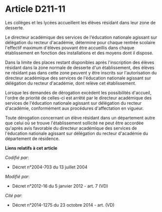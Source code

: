 # Article D211-11

Les collèges et les lycées accueillent les élèves résidant dans leur zone de desserte.

Le directeur académique des services de l'éducation nationale agissant sur délégation du recteur d'académie, détermine pour
chaque rentrée scolaire l'effectif maximum d'élèves pouvant être accueillis dans chaque établissement en fonction des
installations et des moyens dont il dispose.

Dans la limite des places restant disponibles après l'inscription des élèves résidant dans la zone normale de desserte d'un
établissement, des élèves ne résidant pas dans cette zone peuvent y être inscrits sur l'autorisation du directeur académique
des services de l'éducation nationale agissant sur délégation du recteur d'académie, dont relève cet établissement.

Lorsque les demandes de dérogation excèdent les possibilités d'accueil, l'ordre de priorité de celles-ci est arrêté par le
directeur académique des services de l'éducation nationale agissant sur délégation du recteur d'académie, conformément aux
procédures d'affectation en vigueur.

Toute dérogation concernant un élève résidant dans un département autre que celui où se trouve l'établissement sollicité ne
peut être accordée qu'après avis favorable du directeur académique des services de l'éducation nationale agissant sur
délégation du recteur d'académie du département de résidence.

**Liens relatifs à cet article**

_Codifié par_:

  - Décret n°2004-703 du 13 juillet 2004

_Modifié par_:

  - Décret n°2012-16 du 5 janvier 2012 - art. 7 (VD)

_Cité par_:

  - Décret n°2014-1275 du 23 octobre 2014 - art. (VD)
